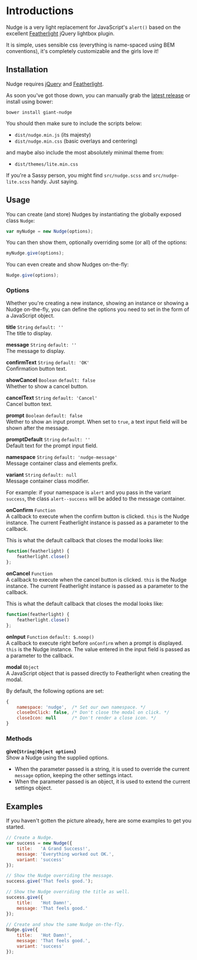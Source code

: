 # Introductions

Nudge is a very light replacement for JavaScript's `alert()` based on the excellent [Featherlight](https://github.com/noelboss/featherlight) jQuery lightbox plugin. 

It is simple, uses sensible css (everything is name-spaced using BEM conventions), it's completely customizable and the girls love it!

## Installation

Nudge requires [jQuery](http://jquery.com/download/) and [Featherlight](https://github.com/noelboss/featherlight/releases/latest).

As soon you've got those down, you can manually grab the [latest release](https://github.com/giant-robot/nudge/releases/latest) or install using bower:

`bower install giant-nudge`

You should then make sure to include the scripts below:

* `dist/nudge.min.js` (its majesty)
* `dist/nudge.min.css` (basic overlays and centering)

and maybe also include the most absolutely minimal theme from:

* `dist/themes/lite.min.css`

If you're a Sassy person, you might find `src/nudge.scss` and `src/nudge-lite.scss` handy. Just saying.


## Usage
You can create (and store) Nudges by instantiating the globally exposed class `Nudge`:

```js
var myNudge = new Nudge(options);
```

You can then show them, optionally overriding some (or all) of the options:

```js
myNudge.give(options);
```

You can even create and show Nudges on-the-fly:

```js
Nudge.give(options);
```

### Options

Whether you're creating a new instance, showing an instance or showing a Nudge on-the-fly, you can define the options you need to set in the form of a JavaScript object.

**title** `String` `default: ''`  
The title to display.  
 
**message** `String` `default: ''`  
The message to display.

**confirmText** `String` `default: 'OK'`  
Confirmation button text.

**showCancel** `Boolean` `default: false`  
Whether to show a cancel button.

**cancelText** `String` `default: 'Cancel'`  
Cancel button text.

**prompt** `Boolean` `default: false`  
Wether to show an input prompt. When set to `true`, a text input field will be shown after the message.

**promptDefault** `String` `default: ''`  
Default text for the prompt input field.

**namespace** `String` `default: 'nudge-message'`    
Message container class and elements prefix.  

**variant** `String` `default: null`  
Message container class modifier.  

For example: if your namespace is `alert` and you pass in the variant `success`, the class `alert--success` will be added to the message container.

**onConfirm** `Function`  
A callback to execute when the confirm button is clicked. `this` is the Nudge instance. The current Featherlight instance is passed as a parameter to the callback.  

This is what the default callback that closes the modal looks like:

```js
function(featherlight) {
    featherlight.close()
};
```

**onCancel** `Function`  
A callback to execute when the cancel button is clicked. `this` is the Nudge instance. The current Featherlight instance is passed as a parameter to the callback.  

This is what the default callback that closes the modal looks like:

```js
function(featherlight) {
    featherlight.close()
};
```


**onInput** `Function` `default: $.noop()`  
A callback to execute right before `onConfirm` when a prompt is displayed. `this` is the Nudge instance. The value entered in the input field is passed as a parameter to the callback.  

**modal** `Object`  
A JavaScript object that is passed directly to Featherlight when creating the modal.  

By default, the following options are set:

```js
{
    namespace: 'nudge',  /* Set our own namespace. */
    closeOnClick: false, /* Don't close the modal on click. */
    closeIcon: null      /* Don't render a close icon. */
}
```

### Methods

**give(`String|Object options`)**  
Show a Nudge using the supplied options. 

* When the parameter passed is a string, it is used to override the current `message` option, keeping the other settings intact.  
* When the parameter passed is an object, it is used to extend the current settings object.

## Examples

If you haven't gotten the picture already, here are some examples to get you started.

```js
// Create a Nudge.
var success = new Nudge({
    title:   'A Grand Success!',
    message: 'Everything worked out OK.',
    variant: 'success'
});

// Show the Nudge overriding the message.
success.give('That feels good.');

// Show the Nudge overriding the title as well.
success.give({
    title:   'Hot Damn!',
    message: 'That feels good.'
});	

// Create and show the same Nudge on-the-fly.
Nudge.give({
    title:   'Hot Damn!',
    message: 'That feels good.',
    variant: 'success'
});
```
